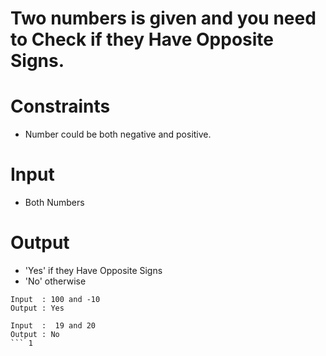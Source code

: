 # Two numbers is given and you need to Check if they Have Opposite Signs.

# Constraints

- Number could be both negative and positive.

# Input

- Both Numbers

# Output

- 'Yes' if they Have Opposite Signs
- 'No' otherwise

```
Input  : 100 and -10
Output : Yes

Input  :  19 and 20
Output : No
``` 1

